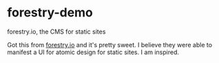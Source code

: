 # forestry-demo

forestry.io, the CMS for static sites

Got this from [forestry.io](https://forestry.io) and it's pretty sweet. I believe they were able to manifest a UI for atomic design for static sites. I am inspired.
